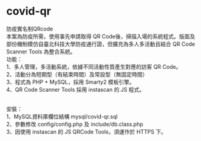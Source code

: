 # covid-qr
防疫實名制QRcode<br>
本案為防疫所需，使用事先申請取得 QR Code後，掃描入場的系統程式。版面及部份機制模仿自臺北科技大學防疫通行證，但擴充為多人多活動且結合 QR Code Scanner Tools 為整合系統。<br>
功能：<br>
1、多人管理，多活動系統，依據不同活動性質產生對應的訪客 QR Code。<br>
2、活動分為短期型（有結束時間）及常設型（無固定時間）<br>
3、程式為 PHP + MySQL，採用 Smarty2 模板引擎。<br>
4、QR Code Scanner Tools 採用 instascan 的 JS 程式。<br><br>

安裝：<br>
1、MySQL資料庫欄位結構 mysql/covid-qr.sql<br>
2、參數修改 config/config.php 及 include/db.class.php<br>
3、因使用 instascan 的 JS QRCode Tools，須運作於 HTTPS 下。<br>

